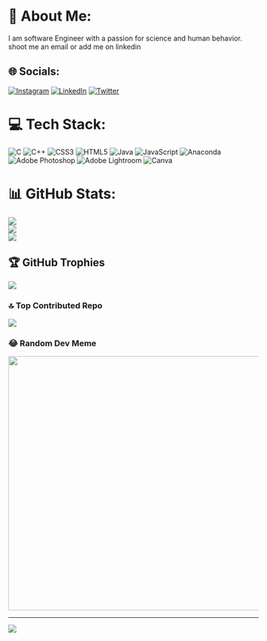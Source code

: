 # 💫 About Me:
I am software Engineer with a passion for science and human behavior.<br>shoot me an email or add me on linkedin


## 🌐 Socials:
[![Instagram](https://img.shields.io/badge/Instagram-%23E4405F.svg?logo=Instagram&logoColor=white)](https://instagram.com/Yusufozdeemirr) [![LinkedIn](https://img.shields.io/badge/LinkedIn-%230077B5.svg?logo=linkedin&logoColor=white)](https://linkedin.com/in/https://www.linkedin.com/in/yusuf-özdemir-1a7150234/) [![Twitter](https://img.shields.io/badge/Twitter-%231DA1F2.svg?logo=Twitter&logoColor=white)](https://twitter.com/Yusufzdmi) 

# 💻 Tech Stack:
![C](https://img.shields.io/badge/c-%2300599C.svg?style=for-the-badge&logo=c&logoColor=white) ![C++](https://img.shields.io/badge/c++-%2300599C.svg?style=for-the-badge&logo=c%2B%2B&logoColor=white) ![CSS3](https://img.shields.io/badge/css3-%231572B6.svg?style=for-the-badge&logo=css3&logoColor=white) ![HTML5](https://img.shields.io/badge/html5-%23E34F26.svg?style=for-the-badge&logo=html5&logoColor=white) ![Java](https://img.shields.io/badge/java-%23ED8B00.svg?style=for-the-badge&logo=java&logoColor=white) ![JavaScript](https://img.shields.io/badge/javascript-%23323330.svg?style=for-the-badge&logo=javascript&logoColor=%23F7DF1E) ![Anaconda](https://img.shields.io/badge/Anaconda-%2344A833.svg?style=for-the-badge&logo=anaconda&logoColor=white) ![Adobe Photoshop](https://img.shields.io/badge/adobephotoshop-%2331A8FF.svg?style=for-the-badge&logo=adobephotoshop&logoColor=white) ![Adobe Lightroom](https://img.shields.io/badge/Adobe%20Lightroom-31A8FF.svg?style=for-the-badge&logo=Adobe%20Lightroom&logoColor=white) ![Canva](https://img.shields.io/badge/Canva-%2300C4CC.svg?style=for-the-badge&logo=Canva&logoColor=white)
# 📊 GitHub Stats:
![](https://github-readme-stats.vercel.app/api?username=Yusufzdmr&theme=highcontrast&hide_border=false&include_all_commits=true&count_private=true)<br/>
![](https://github-readme-streak-stats.herokuapp.com/?user=Yusufzdmr&theme=highcontrast&hide_border=false)<br/>
![](https://github-readme-stats.vercel.app/api/top-langs/?username=Yusufzdmr&theme=highcontrast&hide_border=false&include_all_commits=true&count_private=true&layout=compact)

## 🏆 GitHub Trophies
![](https://github-profile-trophy.vercel.app/?username=Yusufzdmr&theme=onedark&no-frame=true&no-bg=false&margin-w=4)

### 🔝 Top Contributed Repo
![](https://github-contributor-stats.vercel.app/api?username=Yusufzdmr&limit=5&theme=tokyonight&combine_all_yearly_contributions=true)

### 😂 Random Dev Meme
<img src="https://rm.up.railway.app/" width="512px"/>

---
[![](https://visitcount.itsvg.in/api?id=Yusufzdmr&icon=2&color=1)](https://visitcount.itsvg.in)

<!-- Proudly created with GPRM ( https://gprm.itsvg.in ) -->
